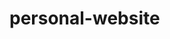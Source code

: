 # personal-website

<Intro>


<Template>
URL: https://bootstrapmade.com/kelly-free-bootstrap-cv-resume-html-template/
Author: BootstrapMade.com
License: https://bootstrapmade.com/license/

<ChatGPT>
- Created the image on landing page
